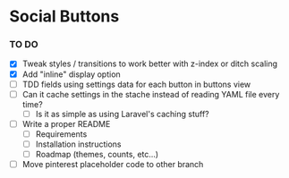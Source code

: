 # Social Buttons

### TO DO
- [x] Tweak styles / transitions to work better with z-index or ditch scaling
- [x] Add "inline" display option
- [ ] TDD fields using settings data for each button in buttons view
- [ ] Can it cache settings in the stache instead of reading YAML file every time?
  - [ ] Is it as simple as using Laravel's caching stuff?
- [ ] Write a proper README 
  - [ ] Requirements
  - [ ] Installation instructions
  - [ ] Roadmap (themes, counts, etc...)
- [ ] Move pinterest placeholder code to other branch
